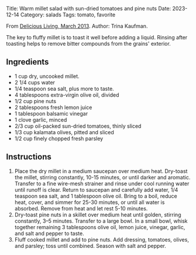 Title: Warm millet salad with sun-dried tomatoes and pine nuts
Date: 2023-12-14
Category: salads
Tags: tomato, favorite

From [Delicious Living, March 2013](https://www.deliciousliving.com/recipe/warm-millet-salad-sun-dried-tomatoes-and-pine-nuts/). Author: Trina Kaufman.

The key to fluffy millet is to toast it well before adding a liquid.
Rinsing after toasting helps to remove bitter compounds from the grains' exterior.

## Ingredients

* 1 cup dry, uncooked millet. 
* 2 1/4 cups water
* 1/4 teaspoon sea salt, plus more to taste. 
* 4 tablespoons extra-virgin olive oil, divided
* 1/2 cup pine nuts
* 2 tablespoons fresh lemon juice
* 1 tablespoon balsamic vinegar
* 1 clove garlic, minced
* 2/3 cup oil-packed sun-dried tomatoes, thinly sliced
* 1/3 cup kalamata olives, pitted and sliced
* 1/2 cup finely chopped fresh parsley

## Instructions

1. Place the dry millet in a medium saucepan over medium heat. Dry-toast the millet, stirring constantly,
   10-15 minutes, or until darker and aromatic. Transfer to a fine wire-mesh strainer and rinse under cool
   running water until runoff is clear. Return to saucepan and carefully add water, 1/4 teaspoon sea salt,
   and 1 tablespoon olive oil. Bring to a boil, reduce heat, cover, and simmer for 25-30 minutes, or until
   all water is absorbed. Remove from heat and let rest 5-10 minutes.
2. Dry-toast pine nuts in a skillet over medium heat until golden, stirring constantly, 3–5 minutes.
   Transfer to a large bowl. In a small bowl, whisk together remaining 3 tablespoons olive oil, lemon juice,
   vinegar, garlic, and salt and pepper to taste.
3. Fluff cooked millet and add to pine nuts. Add dressing, tomatoes, olives, and parsley; toss until combined.
   Season with salt and pepper.